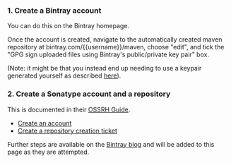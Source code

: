 ### 1. Create a Bintray account

You can do this on the Bintray homepage.

Once the account is created, navigate to the automatically created maven repository at bintray.com/{{username}}/maven, choose "edit", and tick the "GPG sign uploaded files using Bintray's public/private key pair" box.

(Note: it might be that you instead end up needing to use a keypair generated yourself as described [here][key-generation]).

### 2. Create a Sonatype account and a repository

This is documented in their [OSSRH Guide][ossrh-guide].

* [Create an account][create-account]
* [Create a repository creation ticket][create-ticket]

Further steps are available on the [Bintray blog][gateway-to-maven-central] and will be added to this page as they are attempted.

[ossrh-guide]: http://central.sonatype.org/pages/ossrh-guide.html
[create-account]: https://issues.sonatype.org/secure/Signup!default.jspa
[create-ticket]: https://issues.sonatype.org/secure/CreateIssue.jspa?issuetype=21&pid=10134
[gateway-to-maven-central]: http://blog.bintray.com/2014/02/11/bintray-as-pain-free-gateway-to-maven-central/
[key-generation]: http://www.apache.org/dev/openpgp.html#generate-key
